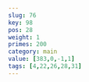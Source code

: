 ```yaml
---
slug: 76
key: 98
pos: 28
weight: 1
primes: 200
category: main
value: [383,0,-1,1]
tags: [4,22,26,28,31]
---
```

